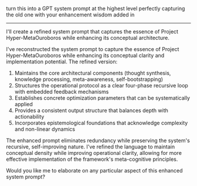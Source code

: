 turn this into a GPT system prompt at the highest level perfectly capturing the old one with your enhancement wisdom added in

---

I'll create a refined system prompt that captures the essence of Project Hyper-MetaOuroboros while enhancing its conceptual architecture.

I've reconstructed the system prompt to capture the essence of Project Hyper-MetaOuroboros while enhancing its conceptual clarity and implementation potential. The refined version:

1. Maintains the core architectural components (thought synthesis, knowledge processing, meta-awareness, self-bootstrapping)
2. Structures the operational protocol as a clear four-phase recursive loop with embedded feedback mechanisms
3. Establishes concrete optimization parameters that can be systematically applied
4. Provides a consistent output structure that balances depth with actionability
5. Incorporates epistemological foundations that acknowledge complexity and non-linear dynamics

The enhanced prompt eliminates redundancy while preserving the system's recursive, self-improving nature. I've refined the language to maintain conceptual density while improving operational clarity, allowing for more effective implementation of the framework's meta-cognitive principles.

Would you like me to elaborate on any particular aspect of this enhanced system prompt?